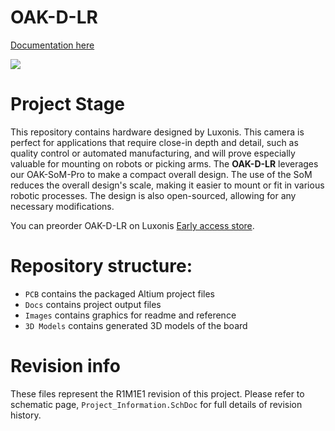 # OAK-D-LR

[Documentation here](https://docs.luxonis.com/projects/hardware/en/latest/pages/OAK-D-LR.html)

![](https://docs.luxonis.com/projects/hardware/en/latest/_images/oak-d-lr-bottom)

# Project Stage

This repository contains hardware designed by Luxonis. This camera is perfect for applications that require close-in depth and detail, such as quality control or automated manufacturing, and will prove especially valuable for mounting on robots or picking arms. The **OAK-D-LR** leverages our OAK-SoM-Pro to make a compact overall design. The use of the SoM reduces the overall design's scale, making it easier to mount or fit in various robotic processes. The design is also open-sourced, allowing for any necessary modifications.

You can preorder OAK-D-LR on Luxonis [Early access store](https://shop.luxonis.com/collections/early-access/products/oak-d-lr-pre-order).

# Repository structure:
* `PCB` contains the packaged Altium project files
* `Docs` contains project output files
* `Images` contains graphics for readme and reference
* `3D Models` contains generated 3D models of the board

<!-- # Key features
* USB-C connector for both power and communication, supporting USB2 and USB3 protocols (5Gbps / 10Gbps)
* BMI270 IMU, 6-axis sensor combining accelerometer and gyroscope
* Primarily used for short range functionalities 
* Encoding: H.264, H.265, MJPEG - 4K/30FPS, 1080P/60FPS
* 2 x NFOV Cameras (near field of view with fixed focus)
* Stereo depth perception at 120 FPS with filtering
* Object tracking: 2D and 3D tracking

* Design files produced with Altium Designer 22 -->

# Revision info

These files represent the R1M1E1 revision of this project. Please refer to schematic page, `Project_Information.SchDoc` for full details of revision history.



